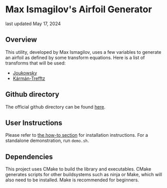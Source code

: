 # Max Ismagilov's Airfoil Generator

last updated May 17, 2024

## Overview

This utility, developed by Max Ismagilov, uses a few variables to generate an airfoil as defined by some transform equations.
Here is a list of transforms that will be used:
 - [Joukowsky](docs/joukowsky.md)
 - [Kármán-Trefftz](docs/karman-trefftz.md)

## Github directory

The official github directory can be found [here](https://github.com/MaxIsmagilov/ATCSIndProj).

## User Instructions

Please refer to [the how-to section](docs/howto.md) for installation instructions.
For a standalone demonstration, run `demo.sh`.

## Dependencies

This project uses CMake to build the library and executables. CMake generates scripts for other buildsystems such as ninja or Make, which will also need to be installed. Make is recommended for beginners.